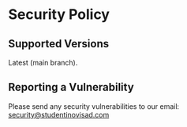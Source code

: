 # Security Policy

## Supported Versions

Latest (main branch).

## Reporting a Vulnerability

Please send any security vulnerabilities to our email: [security@studentinovisad.com](mailto:security@studentinovisad.com)
